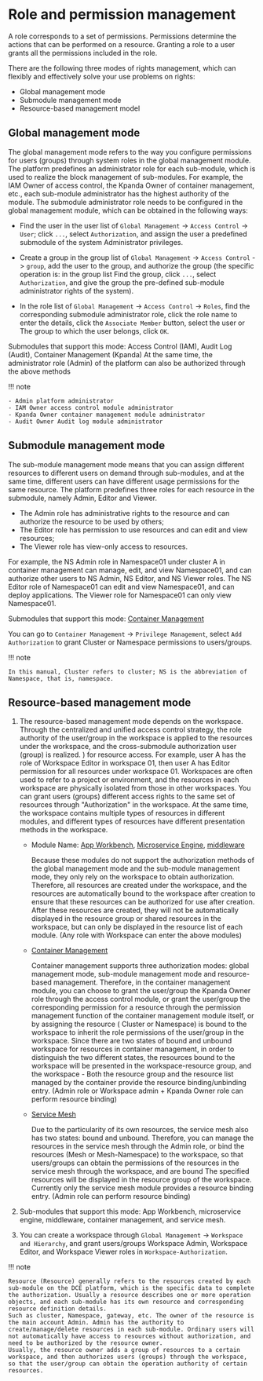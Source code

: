 # Role and permission management

A role corresponds to a set of permissions. Permissions determine the actions that can be performed on a resource. Granting a role to a user grants all the permissions included in the role.

There are the following three modes of rights management, which can flexibly and effectively solve your use problems on rights:

- Global management mode
- Submodule management mode
- Resource-based management model

## Global management mode

The global management mode refers to the way you configure permissions for users (groups) through system roles in the global management module.
The platform predefines an administrator role for each sub-module, which is used to realize the block management of sub-modules.
For example, the IAM Owner of access control, the Kpanda Owner of container management, etc., each sub-module administrator has the highest authority of the module.
The submodule administrator role needs to be configured in the global management module, which can be obtained in the following ways:

- Find the user in the user list of `Global Management` -> `Access Control` -> `User`; click `...`, select `Authorization`, and assign the user a predefined submodule of the system Administrator privileges.

    

- Create a group in the group list of `Global Management` -> `Access Control` -> `group`, add the user to the group, and authorize the group (the specific operation is: in the group list Find the group, click `...`, select `Authorization`, and give the group the pre-defined sub-module administrator rights of the system).

    

- In the role list of `Global Management` -> `Access Control` -> `Roles`, find the corresponding submodule administrator role, click the role name to enter the details, click the `Associate Member` button, select the user or The group to which the user belongs, click `OK`.

    

Submodules that support this mode: Access Control (IAM), Audit Log (Audit), Container Management (Kpanda)
At the same time, the administrator role (Admin) of the platform can also be authorized through the above methods



!!! note

    - Admin platform administrator
    - IAM Owner access control module administrator
    - Kpanda Owner container management module administrator
    - Audit Owner Audit log module administrator

## Submodule management mode

The sub-module management mode means that you can assign different resources to different users on demand through sub-modules, and at the same time, different users can have different usage permissions for the same resource.
The platform predefines three roles for each resource in the submodule, namely Admin, Editor and Viewer.

- The Admin role has administrative rights to the resource and can authorize the resource to be used by others;
- The Editor role has permission to use resources and can edit and view resources;
- The Viewer role has view-only access to resources.

For example, the NS Admin role in Namespace01 under cluster A in container management can manage, edit, and view Namespace01, and can authorize other users to NS Admin, NS Editor, and NS Viewer roles.
The NS Editor role of Namespace01 can edit and view Namespace01, and can deploy applications.
The Viewer role for Namespace01 can only view Namespace01.

Submodules that support this mode: [Container Management](../../../kpanda/intro/what.md)

You can go to `Container Management` -> `Privilege Management`, select `Add Authorization` to grant Cluster or Namespace permissions to users/groups.



!!! note

    In this manual, Cluster refers to cluster; NS is the abbreviation of Namespace, that is, namespace.

## Resource-based management mode

1. The resource-based management mode depends on the workspace. Through the centralized and unified access control strategy, the role authority of the user/group in the workspace is applied to the resources under the workspace, and the cross-submodule authorization user (group) is realized. ) for resource access.
    For example, user A has the role of Workspace Editor in workspace 01, then user A has Editor permission for all resources under workspace 01.
    Workspaces are often used to refer to a project or environment, and the resources in each workspace are physically isolated from those in other workspaces.
    You can grant users (groups) different access rights to the same set of resources through "Authorization" in the workspace.
    At the same time, the workspace contains multiple types of resources in different modules, and different types of resources have different presentation methods in the workspace.

    - Module Name: [App Workbench](../../../amamba/intro/what.md), [Microservice Engine](../../../skoala/intro/what.md ), [middleware](../../../middleware/what.md)

        Because these modules do not support the authorization methods of the global management mode and the sub-module management mode, they only rely on the workspace to obtain authorization.
        Therefore, all resources are created under the workspace, and the resources are automatically bound to the workspace after creation to ensure that these resources can be authorized for use after creation.
        After these resources are created, they will not be automatically displayed in the resource group or shared resources in the workspace, but can only be displayed in the resource list of each module.
        (Any role with Workspace can enter the above modules)

    - [Container Management](../../../kpanda/intro/what.md)

        Container management supports three authorization modes: global management mode, sub-module management mode and resource-based management.
        Therefore, in the container management module, you can choose to grant the user/group the Kpanda Owner role through the access control module, or grant the user/group the corresponding permission for a resource through the permission management function of the container management module itself, or by assigning the resource ( Cluster or Namespace) is bound to the workspace to inherit the role permissions of the user/group in the workspace.
        Since there are two states of bound and unbound workspace for resources in container management, in order to distinguish the two different states, the resources bound to the workspace will be presented in the workspace-resource group, and the workspace - Both the resource group and the resource list managed by the container provide the resource binding/unbinding entry.
        (Admin role or Workspace admin + Kpanda Owner role can perform resource binding)

    - [Service Mesh](../../../mspider/intro/what.md)

        Due to the particularity of its own resources, the service mesh also has two states: bound and unbound.
        Therefore, you can manage the resources in the service mesh through the Admin role, or bind the resources (Mesh or Mesh-Namespace) to the workspace, so that users/groups can obtain the permissions of the resources in the service mesh through the workspace, and are bound The specified resources will be displayed in the resource group of the workspace.
        Currently only the service mesh module provides a resource binding entry. (Admin role can perform resource binding)

2. Sub-modules that support this mode: App Workbench, microservice engine, middleware, container management, and service mesh.

3. You can create a workspace through `Global Management` -> `Workspace and Hierarchy`, and grant users/groups Workspace Admin, Workspace Editor, and Workspace Viewer roles in `Workspace-Authorization`.

    

!!! note

    Resource (Resource) generally refers to the resources created by each sub-module on the DCE platform, which is the specific data to complete the authorization. Usually a resource describes one or more operation objects, and each sub-module has its own resource and corresponding resource definition details.
    Such as cluster, Namespace, gateway, etc. The owner of the resource is the main account Admin. Admin has the authority to create/manage/delete resources in each sub-module. Ordinary users will not automatically have access to resources without authorization, and need to be authorized by the resource owner.
    Usually, the resource owner adds a group of resources to a certain workspace, and then authorizes users (groups) through the workspace, so that the user/group can obtain the operation authority of certain resources.
